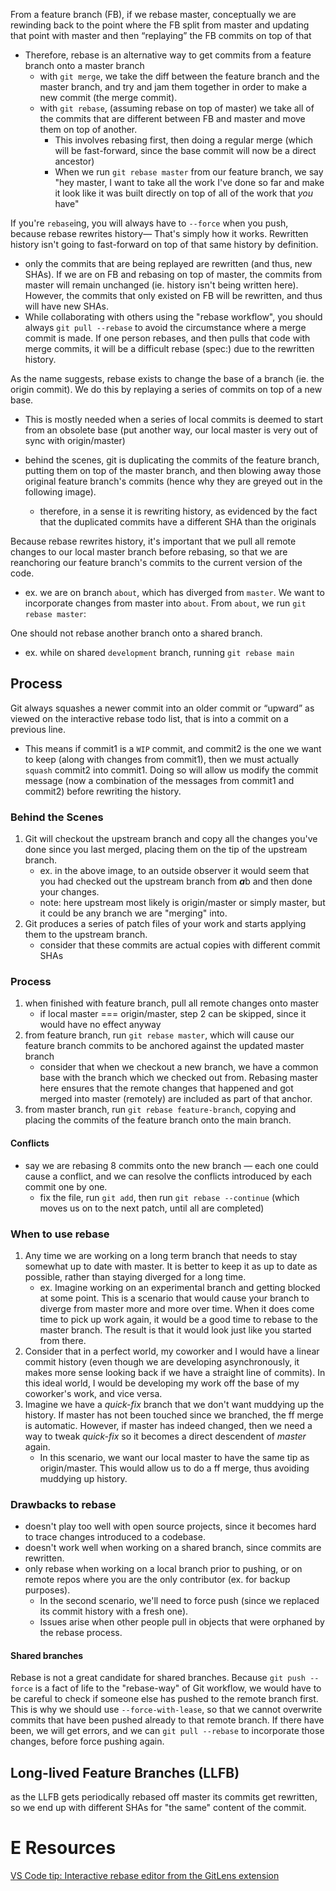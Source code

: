 
From a feature branch (FB), if we rebase master, conceptually we are rewinding back to the point where the FB split from master and updating that point with master and then “replaying” the FB commits on top of that
- Therefore, rebase is an alternative way to get commits from a feature branch onto a master branch
	- with `git merge`, we take the diff between the feature branch and the master branch, and try and jam them together in order to make a new commit (the merge commit).
	- with `git rebase`, (assuming rebase on top of master) we take all of the commits that are different between FB and master and move them on top of another. 
		- This involves rebasing first, then doing a regular merge (which will be fast-forward, since the base commit will now be a direct ancestor)
		- When we run `git rebase master` from our feature branch, we say "hey master, I want to take all the work I've done so far and make it look like it was built directly on top of all of the work that *you* have"

If you're `rebase`ing, you will always have to `--force` when you push, because rebase rewrites history— That's simply how it works. Rewritten history isn't going to fast-forward on top of that same history by definition.
- only the commits that are being replayed are rewritten (and thus, new SHAs). If we are on FB and rebasing on top of master, the commits from master will remain unchanged (ie. history isn't being written here). However, the commits that only existed on FB will be rewritten, and thus will have new SHAs.
- While collaborating with others using the "rebase workflow", you should always `git pull --rebase` to avoid the circumstance where a merge commit is made. If one person rebases, and then pulls that code with merge commits, it will be a difficult rebase (spec:) due to the rewritten history.

As the name suggests, rebase exists to change the base of a branch (ie. the origin commit). We do this by replaying a series of commits on top of a new base.
- This is mostly needed when a series of local commits is deemed to start from an obsolete base (put another way, our local master is very out of sync with origin/master)

- behind the scenes, git is duplicating the commits of the feature branch, putting them on top of the master branch, and then blowing away those original feature branch's commits (hence why they are greyed out in the following image).
	- therefore, in a sense it is rewriting history, as evidenced by the fact that the duplicated commits have a different SHA than the originals

Because rebase rewrites history, it's important that we pull all remote changes to our local master branch before rebasing, so that we are reanchoring our feature branch's commits to the current version of the code.
- ex. we are on branch `about`, which has diverged from `master`. We want to incorporate changes from master into `about`. From `about`, we run `git rebase master`:

One should not rebase another branch onto a shared branch.
- ex. while on shared `development` branch, running `git rebase main`

## Process
Git always squashes a newer commit into an older commit or “upward” as viewed on the interactive rebase todo list, that is into a commit on a previous line.
- This means if commit1 is a `WIP` commit, and commit2 is the one we want to keep (along with changes from commit1), then we must actually `squash` commit2 into commit1. Doing so will allow us modify the commit message (now a combination of the messages from commit1 and commit2) before rewriting the history.


### Behind the Scenes
1. Git will checkout the upstream branch and copy all the changes you've done since you last merged, placing them on the tip of the upstream branch.
	- ex. in the above image, to an outside observer it would seem that you had checked out the upstream branch from ***a***b and then done your changes.
	- note: here upstream most likely is origin/master or simply master, but it could be any branch we are "merging" into.
2. Git produces a series of patch files of your work and starts applying them to the upstream branch.
	- consider that these commits are actual copies with different commit SHAs

### Process
1. when finished with feature branch, pull all remote changes onto master
	- if local master === origin/master, step 2 can be skipped, since it would have no effect anyway
2. from feature branch, run `git rebase master`, which will cause our feature branch commits to be anchored against the updated master branch
	- consider that when we checkout a new branch, we have a common base with the branch which we checked out from. Rebasing master here ensures that the remote changes that happened and got merged into master (remotely) are included as part of that anchor.
3. from master branch, run `git rebase feature-branch`, copying and placing the commits of the feature branch onto the main branch.

#### Conflicts
- say we are rebasing 8 commits onto the new branch — each one could cause a conflict, and we can resolve the conflicts introduced by each commit one by one.
	- fix the file, run `git add`, then run `git rebase --continue` (which moves us on to the next patch, until all are completed)

### When to use rebase
1. Any time we are working on a long term branch that needs to stay somewhat up to date with master. It is better to keep it as up to date as possible, rather than staying diverged for a long time.
	- ex. Imagine working on an experimental branch and getting blocked at some point. This is a scenario that would cause your branch to diverge from master more and more over time. When it does come time to pick up work again, it would be a good time to rebase to the master branch. The result is that it would look just like you started from there.
2. Consider that in a perfect world, my coworker and I would have a linear commit history (even though we are developing asynchronously, it makes more sense looking back if we have a straight line of commits). In this ideal world, I would be developing my work off the base of my coworker's work, and vice versa.
3. Imagine we have a *quick-fix* branch that we don't want muddying up the history. If master has not been touched since we branched, the ff merge is automatic. However, if master has indeed changed, then we need a way to tweak *quick-fix* so it becomes a direct descendent of *master* again.
	- In this scenario, we want our local master to have the same tip as origin/master. This would allow us to do a ff merge, thus avoiding muddying up history.

### Drawbacks to rebase
- doesn't play too well with open source projects, since it becomes hard to trace changes introduced to a codebase.
- doesn't work well when working on a shared branch, since commits are rewritten.
- only rebase when working on a local branch prior to pushing, or on remote repos where you are the only contributor (ex. for backup purposes).
	- In the second scenario, we'll need to force push (since we replaced its commit history with a fresh one).
	- Issues arise when other people pull in objects that were orphaned by the rebase process.

#### Shared branches
Rebase is not a great candidate for shared branches. Because `git push --force` is a fact of life to the "rebase-way" of Git workflow, we would have to be careful to check if someone else has pushed to the remote branch first. This is why we should use `--force-with-lease`, so that we cannot overwrite commits that have been pushed already to that remote branch. If there have been, we will get errors, and we can `git pull --rebase` to incorporate those changes, before force pushing again.

## Long-lived Feature Branches (LLFB)
as the LLFB gets periodically rebased off master its commits get rewritten, so we end up with different SHAs for "the same" content of the commit.

# E Resources
[VS Code tip: Interactive rebase editor from the GitLens extension](https://m.youtube.com/watch?v=P5p71fguFNI)
